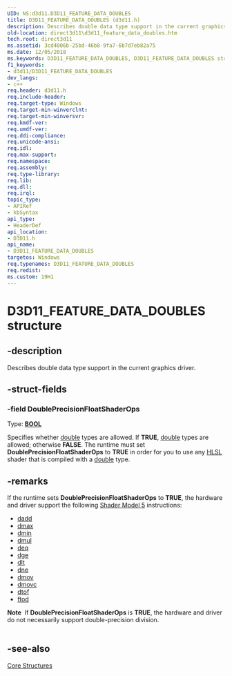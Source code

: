 ```yaml
---
UID: NS:d3d11.D3D11_FEATURE_DATA_DOUBLES
title: D3D11_FEATURE_DATA_DOUBLES (d3d11.h)
description: Describes double data type support in the current graphics driver.
old-location: direct3d11\d3d11_feature_data_doubles.htm
tech.root: direct3d11
ms.assetid: 3cd4006b-25bd-46b8-9fa7-6b7d7eb82a75
ms.date: 12/05/2018
ms.keywords: D3D11_FEATURE_DATA_DOUBLES, D3D11_FEATURE_DATA_DOUBLES structure [Direct3D 11], d3d11/D3D11_FEATURE_DATA_DOUBLES, dde276ab-cd61-a449-9965-674c9221da9c, direct3d11.d3d11_feature_data_doubles
f1_keywords:
- d3d11/D3D11_FEATURE_DATA_DOUBLES
dev_langs:
- c++
req.header: d3d11.h
req.include-header: 
req.target-type: Windows
req.target-min-winverclnt: 
req.target-min-winversvr: 
req.kmdf-ver: 
req.umdf-ver: 
req.ddi-compliance: 
req.unicode-ansi: 
req.idl: 
req.max-support: 
req.namespace: 
req.assembly: 
req.type-library: 
req.lib: 
req.dll: 
req.irql: 
topic_type:
- APIRef
- kbSyntax
api_type:
- HeaderDef
api_location:
- D3D11.h
api_name:
- D3D11_FEATURE_DATA_DOUBLES
targetos: Windows
req.typenames: D3D11_FEATURE_DATA_DOUBLES
req.redist: 
ms.custom: 19H1
---
```


# D3D11_FEATURE_DATA_DOUBLES structure


## -description


Describes double data type support in the current graphics driver.


## -struct-fields




### -field DoublePrecisionFloatShaderOps

Type: <b><a href="https://docs.microsoft.com/windows/desktop/WinProg/windows-data-types">BOOL</a></b>

Specifies whether <a href="https://docs.microsoft.com/windows/desktop/direct3dhlsl/dx-graphics-hlsl-scalar">double</a> types are allowed. If <b>TRUE</b>, <a href="https://docs.microsoft.com/windows/desktop/direct3dhlsl/dx-graphics-hlsl-scalar">double</a> types are allowed; otherwise <b>FALSE</b>. The runtime must set <b>DoublePrecisionFloatShaderOps</b> to  <b>TRUE</b> in order for you to use any <a href="https://docs.microsoft.com/windows/desktop/direct3dhlsl/dx-graphics-hlsl">HLSL</a> shader that is compiled with a <a href="https://docs.microsoft.com/windows/desktop/direct3dhlsl/dx-graphics-hlsl-scalar">double</a> type.


## -remarks



If the runtime sets <b>DoublePrecisionFloatShaderOps</b> to  <b>TRUE</b>, the hardware and driver support the following <a href="https://docs.microsoft.com/windows/desktop/direct3dhlsl/d3d11-graphics-reference-sm5">Shader Model 5</a> instructions:

<ul>
<li>
<a href="https://docs.microsoft.com/windows/desktop/direct3dhlsl/dadd---sm5---asm-">dadd</a>
</li>
<li>
<a href="https://docs.microsoft.com/windows/desktop/direct3dhlsl/dmax--sm5---asm-">dmax</a>
</li>
<li>
<a href="https://docs.microsoft.com/windows/desktop/direct3dhlsl/dmin--sm5---asm-">dmin</a>
</li>
<li>
<a href="https://docs.microsoft.com/windows/desktop/direct3dhlsl/dmul--sm5---asm-">dmul</a>
</li>
<li>
<a href="https://docs.microsoft.com/windows/desktop/direct3dhlsl/deq--sm5---asm-">deq</a>
</li>
<li>
<a href="https://docs.microsoft.com/windows/desktop/direct3dhlsl/dge--sm5---asm-">dge</a>
</li>
<li>
<a href="https://docs.microsoft.com/windows/desktop/direct3dhlsl/dlt--sm5---asm-">dlt</a>
</li>
<li>
<a href="https://docs.microsoft.com/windows/desktop/direct3dhlsl/dne--sm5---asm-">dne</a>
</li>
<li>
<a href="https://docs.microsoft.com/windows/desktop/direct3dhlsl/dmov--sm5---asm-">dmov</a>
</li>
<li>
<a href="https://docs.microsoft.com/windows/desktop/direct3dhlsl/dmovc--sm5---asm-">dmovc</a>
</li>
<li>
<a href="https://docs.microsoft.com/windows/desktop/direct3dhlsl/dtof--sm5---asm-">dtof</a>
</li>
<li>
<a href="https://docs.microsoft.com/windows/desktop/direct3dhlsl/ftod--sm5---asm-">ftod</a>
</li>
</ul>
<div class="alert"><b>Note</b>  If <b>DoublePrecisionFloatShaderOps</b> is <b>TRUE</b>, the hardware and driver do not necessarily support double-precision division.</div>
<div> </div>



## -see-also




<a href="https://docs.microsoft.com/windows/desktop/direct3d11/d3d11-graphics-reference-d3d11-core-structures">Core Structures</a>
 

 

